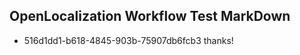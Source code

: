 ## OpenLocalization Workflow Test MarkDown
* 516d1dd1-b618-4845-903b-75907db6fcb3 thanks!

<!--HONumber=Jul16_HO3-->


